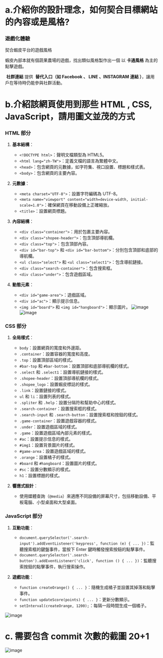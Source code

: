 # a.介紹你的設計理念，如何契合目標網站的內容或是風格?
### **遊戲化體驗**
契合蝦皮平台的遊戲風格

蝦皮內部本就有個蔬果農場的遊戲，找出類似風格製作出一個 以 **卡通風格** 為主的點擊遊戲。

 **社群連結**
提供  **替代入口（如 Facebook 、 LINE 、INSTAGRAM 連結 ）**，讓用戶在等待時仍能參與社群活動。

# b.介紹該網頁使用到那些 HTML , CSS, JavaScript，請用圖文並茂的方式

### **HTML 部分**

1. **基本結構**：
    - `<!DOCTYPE html>`：聲明文檔類型為 HTML5。
    - `<html lang="zh-TW">`：定義文檔的語言為繁體中文。
    - `<head>`：包含網頁的元數據，如字符集、視口設置、標題和樣式表。
    - `<body>`：包含網頁的主要內容。

2. **元數據**：
    - `<meta charset="UTF-8">`：設置字符編碼為 UTF-8。
    - `<meta name="viewport" content="width=device-width, initial-scale=1.0">`：確保網頁在移動設備上正確縮放。
    - `<title>`：設置網頁標題。

3. **內容結構**：
    - `<div class="container">`：用於包裹主要內容。
    - `<div class="shopee-header">`：包含頂部導航欄。
    - `<div class="top">`：包含頂部內容。
    - `<div id="bar-top">` 和 `<div id="bar-bottom">`：分別包含頂部和底部的導航欄。
    - `<ul class="select">` 和 `<ul class="select1">`：包含導航鏈接。
    - `<div class="search-container">`：包含搜索框。
    - `<div class="under">`：包含遊戲區域。

4. **動態元素**：
    - `<div id="game-area">`：遊戲區域。
    - `<div id="ac">`：顯示提示信息。
    - `<img id="board">` 和 `<img id="hangboard">`：顯示圖片。
  ![image](https://github.com/user-attachments/assets/dc2b0711-fdee-440d-8378-0f9a0bccbbcc)
![image](https://github.com/user-attachments/assets/98c14db0-5877-4599-b29e-b2316b3a4f91)

### **CSS 部分**

1. **全局樣式**：
    - `body`：設置網頁的寬度和外邊距。
    - `.container`：設置容器的寬度和高度。
    - `.top`：設置頂部區域的樣式。
    - `#bar-top` 和 `#bar-bottom`：設置頂部和底部導航欄的樣式。
    - `.select` 和 `.select1`：設置導航鏈接的樣式。
    - `.shopee-header`：設置頂部導航欄的樣式。
    - `.shopee_logo`：設置蝦皮標誌的樣式。
    - `.link`：設置鏈接的樣式。
    - `ul` 和 `li`：設置列表的樣式。
    - `.spliter` 和 `.help`：設置分隔符和幫助中心的樣式。
    - `.search-container`：設置搜索框的樣式。
    - `.search-input` 和 `.search-button`：設置搜索框和按鈕的樣式。
    - `.game-container`：設置遊戲容器的樣式。
    - `.under`：設置遊戲區域的樣式。
    - `.game`：設置遊戲區域內部元素的樣式。
    - `#ac`：設置提示信息的樣式。
    - `#img1`：設置背景圖片的樣式。
    - `#game-area`：設置遊戲區域的樣式。
    - `.orange`：設置橘子的樣式。
    - `#board` 和 `#hangboard`：設置圖片的樣式。
    - `#sc`：設置分數顯示的樣式。
    - `h1`：設置標題的樣式。

2. **響應式設計**：
    - 使用媒體查詢（`@media`）來適應不同設備的屏幕尺寸，包括移動設備、平板電腦、小型桌面和大型桌面。

### **JavaScript 部分**

1. **互動功能**：
    - `document.querySelector('.search-input').addEventListener('keypress', function (e) { ... })`：監聽搜索框的鍵盤事件，當按下 Enter 鍵時觸發搜索按鈕的點擊事件。
    - `document.querySelector('.search-button').addEventListener('click', function () { ... })`：監聽搜索按鈕的點擊事件，執行搜索操作。

2. **遊戲功能**：
    - `function createOrange() { ... }`：隨機生成橘子並設置其掉落和點擊事件。
    - `function updateScore(points) { ... }`：更新分數顯示。
    - `setInterval(createOrange, 1200);`：每隔一段時間生成一個橘子。

![image](https://github.com/user-attachments/assets/ff8bdf8f-e4e3-4ee1-9301-3a93af334541)

# c. 需要包含 commit 次數的截圖 20+1
![image](https://github.com/user-attachments/assets/a7173c48-8d6a-4031-8dc5-84d27e2ecfa4)



